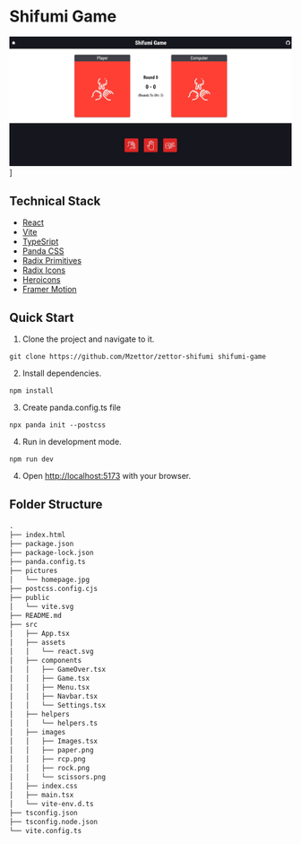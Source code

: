 # Shifumi Game

![image_info](./pictures/homepage.jpg)]

## Technical Stack

- [React](https://react.dev/)
- [Vite](https://vitejs.dev/)
- [TypeSript](https://www.typescriptlang.org/)
- [Panda CSS](https://panda-css.com/)
- [Radix Primitives](https://www.radix-ui.com/primitives)
- [Radix Icons](https://www.radix-ui.com/primitives)
- [Heroicons](https://heroicons.com/)
- [Framer Motion](https://www.framer.com/motion/)

## Quick Start

1. Clone the project and navigate to it.

```
git clone https://github.com/Mzettor/zettor-shifumi shifumi-game
```

2. Install dependencies.

```
npm install
```

3. Create panda.config.ts file

```
npx panda init --postcss
```

4. Run in development mode.

```
npm run dev
```

4. Open [http://localhost:5173](http://localhost:5173) with your browser.

## Folder Structure

```
.
├── index.html
├── package.json
├── package-lock.json
├── panda.config.ts
├── pictures
│   └── homepage.jpg
├── postcss.config.cjs
├── public
│   └── vite.svg
├── README.md
├── src
│   ├── App.tsx
│   ├── assets
│   │   └── react.svg
│   ├── components
│   │   ├── GameOver.tsx
│   │   ├── Game.tsx
│   │   ├── Menu.tsx
│   │   ├── Navbar.tsx
│   │   └── Settings.tsx
│   ├── helpers
│   │   └── helpers.ts
│   ├── images
│   │   ├── Images.tsx
│   │   ├── paper.png
│   │   ├── rcp.png
│   │   ├── rock.png
│   │   └── scissors.png
│   ├── index.css
│   ├── main.tsx
│   └── vite-env.d.ts
├── tsconfig.json
├── tsconfig.node.json
└── vite.config.ts
```
